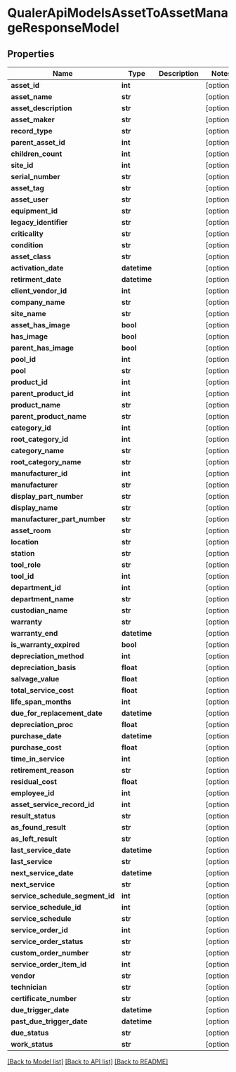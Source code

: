 # QualerApiModelsAssetToAssetManageResponseModel

## Properties
Name | Type | Description | Notes
------------ | ------------- | ------------- | -------------
**asset_id** | **int** |  | [optional] 
**asset_name** | **str** |  | [optional] 
**asset_description** | **str** |  | [optional] 
**asset_maker** | **str** |  | [optional] 
**record_type** | **str** |  | [optional] 
**parent_asset_id** | **int** |  | [optional] 
**children_count** | **int** |  | [optional] 
**site_id** | **int** |  | [optional] 
**serial_number** | **str** |  | [optional] 
**asset_tag** | **str** |  | [optional] 
**asset_user** | **str** |  | [optional] 
**equipment_id** | **str** |  | [optional] 
**legacy_identifier** | **str** |  | [optional] 
**criticality** | **str** |  | [optional] 
**condition** | **str** |  | [optional] 
**asset_class** | **str** |  | [optional] 
**activation_date** | **datetime** |  | [optional] 
**retirment_date** | **datetime** |  | [optional] 
**client_vendor_id** | **int** |  | [optional] 
**company_name** | **str** |  | [optional] 
**site_name** | **str** |  | [optional] 
**asset_has_image** | **bool** |  | [optional] 
**has_image** | **bool** |  | [optional] 
**parent_has_image** | **bool** |  | [optional] 
**pool_id** | **int** |  | [optional] 
**pool** | **str** |  | [optional] 
**product_id** | **int** |  | [optional] 
**parent_product_id** | **int** |  | [optional] 
**product_name** | **str** |  | [optional] 
**parent_product_name** | **str** |  | [optional] 
**category_id** | **int** |  | [optional] 
**root_category_id** | **int** |  | [optional] 
**category_name** | **str** |  | [optional] 
**root_category_name** | **str** |  | [optional] 
**manufacturer_id** | **int** |  | [optional] 
**manufacturer** | **str** |  | [optional] 
**display_part_number** | **str** |  | [optional] 
**display_name** | **str** |  | [optional] 
**manufacturer_part_number** | **str** |  | [optional] 
**asset_room** | **str** |  | [optional] 
**location** | **str** |  | [optional] 
**station** | **str** |  | [optional] 
**tool_role** | **str** |  | [optional] 
**tool_id** | **int** |  | [optional] 
**department_id** | **int** |  | [optional] 
**department_name** | **str** |  | [optional] 
**custodian_name** | **str** |  | [optional] 
**warranty** | **str** |  | [optional] 
**warranty_end** | **datetime** |  | [optional] 
**is_warranty_expired** | **bool** |  | [optional] 
**depreciation_method** | **int** |  | [optional] 
**depreciation_basis** | **float** |  | [optional] 
**salvage_value** | **float** |  | [optional] 
**total_service_cost** | **float** |  | [optional] 
**life_span_months** | **int** |  | [optional] 
**due_for_replacement_date** | **datetime** |  | [optional] 
**depreciation_proc** | **float** |  | [optional] 
**purchase_date** | **datetime** |  | [optional] 
**purchase_cost** | **float** |  | [optional] 
**time_in_service** | **int** |  | [optional] 
**retirement_reason** | **str** |  | [optional] 
**residual_cost** | **float** |  | [optional] 
**employee_id** | **int** |  | [optional] 
**asset_service_record_id** | **int** |  | [optional] 
**result_status** | **str** |  | [optional] 
**as_found_result** | **str** |  | [optional] 
**as_left_result** | **str** |  | [optional] 
**last_service_date** | **datetime** |  | [optional] 
**last_service** | **str** |  | [optional] 
**next_service_date** | **datetime** |  | [optional] 
**next_service** | **str** |  | [optional] 
**service_schedule_segment_id** | **int** |  | [optional] 
**service_schedule_id** | **int** |  | [optional] 
**service_schedule** | **str** |  | [optional] 
**service_order_id** | **int** |  | [optional] 
**service_order_status** | **str** |  | [optional] 
**custom_order_number** | **str** |  | [optional] 
**service_order_item_id** | **int** |  | [optional] 
**vendor** | **str** |  | [optional] 
**technician** | **str** |  | [optional] 
**certificate_number** | **str** |  | [optional] 
**due_trigger_date** | **datetime** |  | [optional] 
**past_due_trigger_date** | **datetime** |  | [optional] 
**due_status** | **str** |  | [optional] 
**work_status** | **str** |  | [optional] 

[[Back to Model list]](../README.md#documentation-for-models) [[Back to API list]](../README.md#documentation-for-api-endpoints) [[Back to README]](../README.md)

